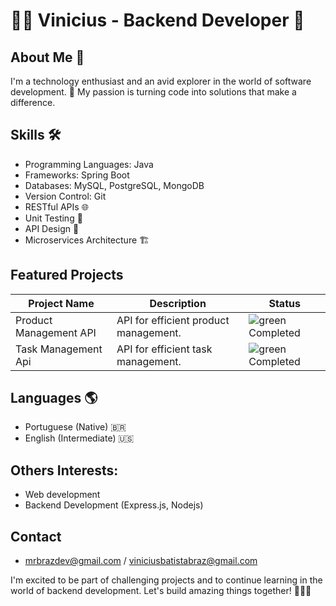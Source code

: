 # 👨‍💻 Vinicius - Backend Developer 👾

## About Me 🚀
I'm a technology enthusiast and an avid explorer in the world of software development. 🌟 My passion is turning code into solutions that make a difference. 

## Skills 🛠️
- Programming Languages: Java
- Frameworks: Spring Boot
- Databases: MySQL, PostgreSQL, MongoDB
- Version Control: Git
- RESTful APIs 🌐
- Unit Testing 🧪
- API Design 📏
- Microservices Architecture 🏗️

## Featured Projects

| Project Name            | Description                                           | Status       |
|-------------------------|-------------------------------------------------------|--------------|
| Product Management API  | API for efficient product management.                | ![green](https://via.placeholder.com/15/008000/000000?text=Completed) Completed |
| Task Management Api  | API for efficient task management.                | ![green](https://via.placeholder.com/15/008000/000000?text=Completed) Completed |



## Languages 🌎
- Portuguese (Native) 🇧🇷
- English (Intermediate) 🇺🇸

## Others Interests:
- Web development
- Backend Development (Express.js, Nodejs)

## Contact
-  mrbrazdev@gmail.com / viniciusbatistabraz@gmail.com

I'm excited to be part of challenging projects and to continue learning in the world of backend development. Let's build amazing things together! 🚀👨‍💻
